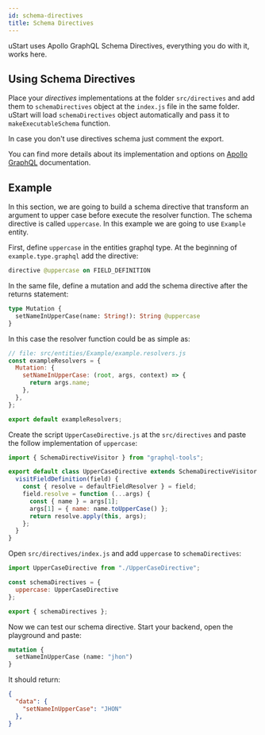 ```yaml
---
id: schema-directives
title: Schema Directives
---
```


uStart uses Apollo GraphQL Schema Directives, everything you do with it, works here.

## Using Schema Directives

Place your *directives* implementations at the folder `src/directives` and add them to `schemaDirectives` object at the `index.js` file in the same folder. uStart will load `schemaDirectives` object automatically and pass it to `makeExecutableSchema` function.

In case you don't use directives schema just comment the export.

You can find more details about its implementation and options on [Apollo GraphQL](https://www.apollographql.com/docs/graphql-tools/schema-directives.html) documentation.

## Example

In this section, we are going to build a schema directive that transform an argument to upper case before execute the resolver function. The schema directive is called `uppercase`. In this example we are going to use `Example` entity.

First, define `uppercase` in the entities graphql type. At the beginning of `example.type.graphql` add the directive:

```graphql
directive @uppercase on FIELD_DEFINITION
```

In the same file, define a mutation and add the schema directive after the returns statement:

```graphql
type Mutation {
  setNameInUpperCase(name: String!): String @uppercase
}
```

In this case the resolver function could be as simple as:

```javascript
// file: src/entities/Example/example.resolvers.js
const exampleResolvers = {
  Mutation: {
    setNameInUpperCase: (root, args, context) => {
      return args.name;
    },
  },
};

export default exampleResolvers;
```

Create the script `UpperCaseDirective.js` at the `src/directives` and paste the follow implementation of `uppercase`:

```javascript
import { SchemaDirectiveVisitor } from "graphql-tools";

export default class UpperCaseDirective extends SchemaDirectiveVisitor {
  visitFieldDefinition(field) {
    const { resolve = defaultFieldResolver } = field;
    field.resolve = function (...args) {
      const { name } = args[1];
      args[1] = { name: name.toUpperCase() };
      return resolve.apply(this, args);
    };
  }
}
```

Open `src/directives/index.js` and add `uppercase` to `schemaDirectives`:
```javascript
import UpperCaseDirective from "./UpperCaseDirective";

const schemaDirectives = {
  uppercase: UpperCaseDirective
};

export { schemaDirectives };
```

Now we can test our schema directive. Start your backend, open the playground and paste:

```graphqL
mutation {
  setNameInUpperCase (name: "jhon")
}
```

It should return:

```json
{
  "data": {
    "setNameInUpperCase": "JHON"
  },
}
```
